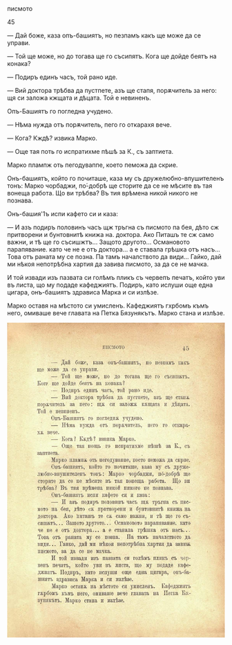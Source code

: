 ﻿писмото

45

— Дай боже, каза опъ-башиятъ, но пезпамъ какъ ще може да се управи.

— Той ще може, но до тогава ще го съсипятъ. Кога ще дойде беятъ на конака?

— Подиръ единъ часъ, той рано иде.

— Вий доктора трѣбва да пустпете, азъ ще стапя, порѫчитель за него: щя си заложа кжщата и дѣцата. Той е невиненъ.

Опъ-Башиятъ го погледна учудено.

— Нѣма нужда отъ порѫчитель, пего го откарахя вече.

— Кога? Кждѣ? извика Марко.

— Още тая поть го испратихме пѣшѣ за К., съ заптиета.

Марко плампж оть пегодуваппе, което пеможа да скрие.

Онъ-башиятъ, който го почиташе, каза му съ дружелюбно-впушителенъ тонъ: Марко чорбаджи, по́-добрѣ ще сторите да се не мѣсите въ тая вонеща работа. Що ви трѣбва? Въ тия врѣмена никой никого не познава.

Онъ-башия'1ъ испи кафето си и каза:

— И азъ подиръ половинъ часъ щж тръгна съ писмото па бея, дѣто сж притворени и бунтовнитѣ книжа на. доктора. Ако Питашъ те сж само важни, и тѣ ще го съсишжтъ... Защото другото... Османовото парапявание. като че не е отъ доктора... а е ставала грѣшка отъ насъ... Това отъ раната му се позна. Па тамъ началството да види... Гайко, дай ми нѣкоя непотрѣбна хартия да завива писмото, за да се не мачка.

И той извади изъ пазвата си голѣмъ пликъ съ червепъ печатъ, който уви въ листа, що му подаде кафеджиятъ. Подиръ, като ислуши още една цигара, онъ-башиятъ здрависа Марка и си излѣзе.

Марко оставя на мѣстото си умисленъ. Кафеджиятъ гхрбомъ къмъ него, омиваше вече главата на Петка Бязунякътъ. Марко стана и излѣзе.

![original](images/056.jpg)

